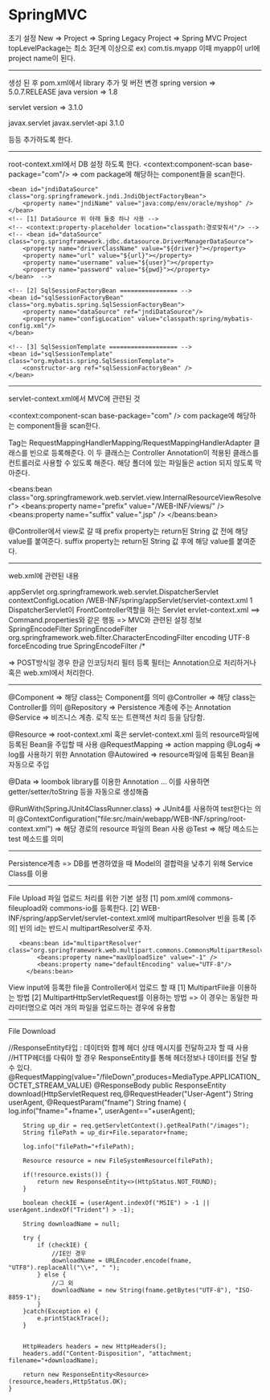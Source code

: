 # SpringMVC

초기 설정
New => Project => Spring Legacy Project => Spring MVC Project
topLevelPackage는 최소 3단계 이상으로 ex) com.tis.myapp
이때 myapp이 url에 project name이 된다.

------------------------------------------------------------------------------------------------------------------------
생성 된 후 pom.xml에서 library 추가 및 버전 변경
spring version => 5.0.7.RELEASE
java version => 1.8

servlet version => 3.1.0

<dependency>
	<groupId>javax.servlet</groupId>
	<artifactId>javax.servlet-api</artifactId>
	<version>3.1.0</version>
</dependency>

등등 추가하도록 한다.

-------------------------------------------------------------------------------------------------------------------------
root-context.xml에서 DB 설정 하도록 한다.
<context:component-scan base-package="com"/> => com package에 해당하는 component들을 scan한다.

<!-- [1] DataSource =========================== -->
	<bean id="jndiDataSource" class="org.springframework.jndi.JndiObjectFactoryBean">
		<property name="jndiName" value="java:comp/env/oracle/myshop" />
	</bean>	
	<!-- [1] DataSource 위 아래 둘중 하나 사용 -->
	<!-- <context:property-placeholder location="classpath:경로맞춰서"/> -->
	<!-- <bean id="dataSource" class="org.springframework.jdbc.datasource.DriverManagerDataSource">
		<property name="driverClassName" value="${driver}"></property>
		<property name="url" value="${url}"></property>
		<property name="username" value="${user}"></property>
		<property name="password" value="${pwd}"></property>
	</bean>  -->
	
	<!-- [2] SqlSessionFactoryBean ================ -->
	<bean id="sqlSessionFactoryBean" class="org.mybatis.spring.SqlSessionFactoryBean">
		<property name="dataSource" ref="jndiDataSource"/>
		<property name="configLocation" value="classpath:spring/mybatis-config.xml"/>
	</bean>
	
	<!-- [3] SqlSessionTemplate =================== -->
	<bean id="sqlSessionTemplate" class="org.mybatis.spring.SqlSessionTemplate">
		<constructor-arg ref="sqlSessionFactoryBean" />
	</bean>
	
------------------------------------------------------------------------------------------------------------------------
servlet-context.xml에서 MVC에 관련된 것

<context:component-scan base-package="com" />
 com package에 해당하는 component들을 scan한다.

<annotation-driven /> 
Tag는 RequestMappingHandlerMapping/RequestMappingHandlerAdapter 클래스를
빈으로 등록해준다. 이 두 클래스는 Controller Annotation이 적용된 클래스를 컨트롤러로 사용할 수 있도록 해준다.

<resources mapping="/resources/**" location="/resources/" /> 
<resources mapping="/js/**" location="/js/" />
해당 폴더에 있는 파일들은 action 되지 않도록 막아준다.
	
<beans:bean class="org.springframework.web.servlet.view.InternalResourceViewResolver"> 
		<beans:property name="prefix" value="/WEB-INF/views/" /> 
		<beans:property name="suffix" value=".jsp" /> 
</beans:bean>

@Controller에서 view로 갈 때
prefix property는 return된 String 값 전에 해당 value를 붙여준다.
suffix property는 return된 String 값 후에 해당 value를 붙여준다.

-------------------------------------------------------------------------------------------------------------------------
web.xml에 관련된 내용

<servlet>
		<servlet-name>appServlet</servlet-name>
		<servlet-class>org.springframework.web.servlet.DispatcherServlet</servlet-class>
		<init-param>
			<param-name>contextConfigLocation</param-name>
			<param-value>/WEB-INF/spring/appServlet/servlet-context.xml</param-value>
		</init-param>
		<load-on-startup>1</load-on-startup>
</servlet>
DispatcherServlet이 FrontController역할을 하는 Servlet ervlet-context.xml ==> Command.properties와 같은 행동
	=> MVC와 관련된 설정 정보
  
<filter>
		<description></description>
		<display-name>SpringEncodeFilter</display-name>
		<filter-name>SpringEncodeFilter</filter-name>
		<filter-class>org.springframework.web.filter.CharacterEncodingFilter</filter-class>
		<init-param>
			<param-name>encoding</param-name>
			<param-value>UTF-8</param-value>
		</init-param>
		<init-param>
			<param-name>forceEncoding</param-name>
			<param-value>true</param-value>
		</init-param>
	</filter>
	<filter-mapping>
		<filter-name>SpringEncodeFilter</filter-name>
		<url-pattern>/*</url-pattern>
	</filter-mapping>
	
=> POST방식일 경우 한글 인코딩처리 필터 등록 필터는 Annotation으로 처리하거나 혹은 web.xml에서 처리한다.

-------------------------------------------------------------------------------------------------------------------------
@Component => 해당 class는 Component를 의미
@Controller => 해당 class는 Controller를 의미
@Repository => Persistence 계층에 주는 Annotation
@Service => 비즈니스 계층. 로직 또는 트랜잭션 처리 등을 담당함.

@Resource => root-context.xml 혹은 servlet-context.xml 등의 resource파일에 등록된 Bean을 주입할 때 사용
@RequestMapping => action mapping
@Log4j => log를 사용하기 위한 Annotation
@Autowired => resource파일에 등록된 Bean을 자동으로 주입

@Data => loombok library를 이용한 Annotation ... 이를 사용하면 getter/setter/toString 등을 자동으로 생성해줌

@RunWith(SpringJUnit4ClassRunner.class) => JUnit4를 사용하여 test한다는 의미
@ContextConfiguration("file:src/main/webapp/WEB-INF/spring/root-context.xml") => 해당 경로의 resource 파일의 Bean 사용
@Test => 해당 메소드는 test 메소드를 의미

-------------------------------------------------------------------------------------------------------------------------

Persistence계층 => DB를 변경하였을 때
Model의 결합력을 낮추기 위해 Service Class를 이용

-------------------------------------------------------------------------------------------------------------------------

File Upload
파일 업로드 처리를 위한 기본 설정
	 [1] pom.xml에 commons-fileupload와 commons-io를 등록한다.
	 [2] WEB-INF/spring/appServlet/servlet-context.xml에
	   		multipartResolver 빈을 등록
	  		[주의] 빈의 id는 반드시 multipartResolver로 주자.
	 
	   <beans:bean id="multipartResolver" class="org.springframework.web.multipart.commons.CommonsMultipartResolver">
			<beans:property name="maxUploadSize" value="-1" />
			<beans:property name="defaultEncoding" value="UTF-8"/>
		 </beans:bean>
     
View input에 등록한 file을 Controller에서 업로드 할 때
  [1] MultipartFile을 이용하는 방법
  [2] MultipartHttpServletRequest를 이용하는 방법
   => 이 경우는 동일한 파라미터명으로 여러 개의 파일을 업로드하는 경우에 유용함
   
-------------------------------------------------------------------------------------------------------------------------
File Download

//ResponseEntity타입 : 데이터와 함께 헤더 상태 메시지를 전달하고자 할 때 사용
	//HTTP헤더를 다뤄야 할 경우 ResponseEntity를 통해 헤더정보나 데이터를 전달 할 수 있다.
	@RequestMapping(value="/fileDown",produces=MediaType.APPLICATION_OCTET_STREAM_VALUE)
	@ResponseBody
	public ResponseEntity<Resource> download(HttpServletRequest req,@RequestHeader("User-Agent") String userAgent,
			@RequestParam("fname") String fname) {
		log.info("fname="+fname+", userAgent=="+userAgent);
		
		String up_dir = req.getServletContext().getRealPath("/images");
		String filePath = up_dir+File.separator+fname;
		
		log.info("filePath="+filePath);
		
		Resource resource = new FileSystemResource(filePath);
		
		if(!resource.exists()) {
			return new ResponseEntity<>(HttpStatus.NOT_FOUND);
		}
		
		boolean checkIE = (userAgent.indexOf("MSIE") > -1 || userAgent.indexOf("Trident") > -1);

		String downloadName = null;

		try {
			if (checkIE) {
				//IE인 경우
				downloadName = URLEncoder.encode(fname, "UTF8").replaceAll("\\+", " ");
			} else {
				//그 외
				downloadName = new String(fname.getBytes("UTF-8"), "ISO-8859-1");
			}
		}catch(Exception e) {
			e.printStackTrace();
		}
		
		
		HttpHeaders headers = new HttpHeaders();
		headers.add("Content-Disposition", "attachment; filename="+downloadName);
		
		return new ResponseEntity<Resource>(resource,headers,HttpStatus.OK);
	}


